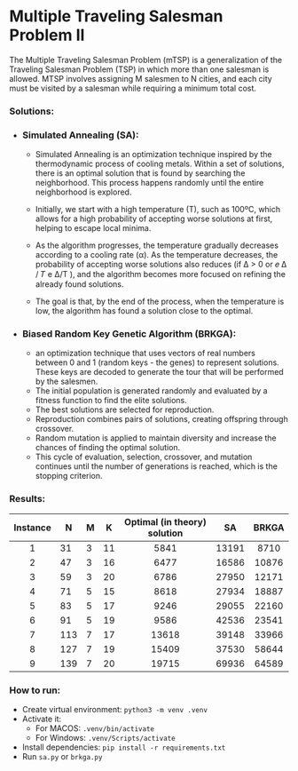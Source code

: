 # Multiple Traveling Salesman Problem II 

The Multiple Traveling Salesman Problem (mTSP) is a generalization of the Traveling Salesman Problem (TSP) in which more than one salesman is allowed. MTSP involves assigning M salesmen to N cities, and each city must be visited by a salesman while requiring a minimum total cost.

### Solutions: 
* ### Simulated Annealing (SA):
  - Simulated Annealing is an optimization technique inspired by the thermodynamic process of cooling metals. Within a set of solutions, there is an optimal solution that is found by searching the neighborhood. This process happens randomly until the entire neighborhood is explored.
  -  Initially, we start with a high temperature (T), such as 100ºC, which allows for a high probability of accepting worse solutions at first, helping to escape local minima.

    - As the algorithm progresses, the temperature gradually decreases according to a cooling rate (α). As the temperature decreases, the probability of accepting worse solutions also reduces (if Δ > 0 or 
𝑒
Δ
/
𝑇
e 
Δ/T
 ), and the algorithm becomes more focused on refining the already found solutions.
  - The goal is that, by the end of the process, when the temperature is low, the algorithm has found a solution close to the optimal.
    
* ### Biased Random Key Genetic Algorithm (BRKGA):
   - an optimization technique that uses vectors of real numbers between 0 and 1 (random keys - the genes) to represent solutions. These keys are decoded to generate the tour that will be performed by the salesmen.
   - The initial population is generated randomly and evaluated by a fitness function to find the elite solutions.
   - The best solutions are selected for reproduction.
   - Reproduction combines pairs of solutions, creating offspring through crossover.
   - Random mutation is applied to maintain diversity and increase the chances of finding the optimal solution.
   - This cycle of evaluation, selection, crossover, and mutation continues until the number of generations is reached, which is the stopping criterion.
 
### Results:
| Instance         | N | M | K | Optimal (in theory) solution  | SA | BRKGA |
| :---------------: | - | - | - | :---------------------: | :----------------: | :----------------: |
| 1 | 31 | 3 | 11 | 5841 | 13191 | 8710 |
| 2 | 47 | 3 | 16 | 6477 | 16586 | 10876 |
| 3 | 59 | 3 | 20 | 6786 | 27950 | 12171 |
| 4 | 71 | 5 | 15 | 8618 | 27934 | 18887 |
| 5 | 83 | 5 | 17 | 9246 | 29055 | 22160 |
| 6 | 91 | 5 | 19 | 9586 | 42536 | 23541 |
| 7 | 113 | 7 | 17 | 13618 | 39148 | 33966 |
| 8 | 127 | 7 | 19 | 15409 | 37530 | 58644 |
| 9 | 139 | 7 | 20 | 19715 | 69936 | 64589 |

### How to run: 
- Create virtual environment: `python3 -m venv .venv`
- Activate it:
  - For MACOS: `.venv/bin/activate`
  - For Windows: `.venv/Scripts/activate`
- Install dependencies:
`pip install -r requirements.txt`
- Run `sa.py` or `brkga.py`
